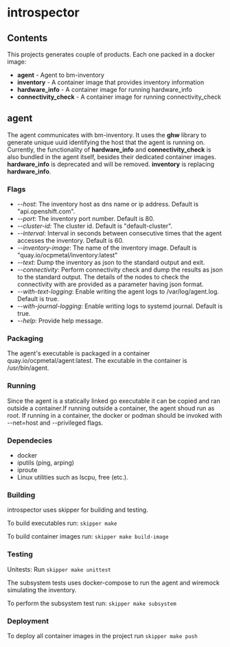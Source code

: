 # introspector
## Contents
This projects generates couple of products.  Each one packed in a docker image:
* **agent** - Agent to bm-inventory
* **inventory** - A container image that provides inventory information
* **hardware_info** - A container image for running hardware_info
* **connectivity_check** - A container image for running connectivity_check
## agent
The agent communicates with bm-inventory.  It uses the **ghw** library to generate unique uuid identifying the host 
that the agent is running on.
Currently, the functionality of **hardware_info** and **connectivity_check** is also bundled in the agent itself, besides their dedicated container images.
**hardware_info** is deprecated and will be removed.  **inventory** is replacing **hardware_info**.

### Flags

* *--host*:  The inventory host as dns name or ip address. Default is "api.openshift.com".
* *--port*: The inventory port number. Default is 80.
* *--cluster-id*: The cluster id.  Default is "default-cluster".
* *--interval*: Interval in seconds between consecutive times that the agent accesses the inventory.  Default is 60.
* *--inventory-image*: The name of the inventory image.  Default is "quay.io/ocpmetal/inventory:latest"
* *--text*: Dump the inventory as json to the standard output and exit.
* *--connectivity*: Perform connectivity check and dump the results as json to the standard output.  The details of the nodes to check the connectivity with are provided as a parameter having json format.
* *--with-text-logging*: Enable writing the agent logs to /var/log/agent.log. Default is true.
* *--with-journal-logging*: Enable writing logs to systemd journal. Default is true.   
* *--help*: Provide help message.

### Packaging
The agent's executable is packaged in a container quay.io/ocpmetal/agent:latest.  The excutable in the container is /usr/bin/agent.

### Running
Since the agent is a statically linked go executable it can be copied and ran outside a container.If running outside a container, 
the agent shoud run as root.  If running in a container, the docker or podman should be invoked with --net=host and --privileged flags.

### Dependecies
* docker
* iputils (ping, arping)
* iproute
* Linux utilities such as lscpu, free (etc.).

### Building
introspector uses skipper for building and testing.

To build executables run: `skipper make`

To build container images run: `skipper make build-image`

### Testing
Unitests: Run `skipper make unittest`

The subsystem tests uses docker-compose to run the agent and wiremock simulating the inventory.

To perform the subsystem test run: `skipper make subsystem`

### Deployment
To deploy all  container images in the project run `skipper make push`

 